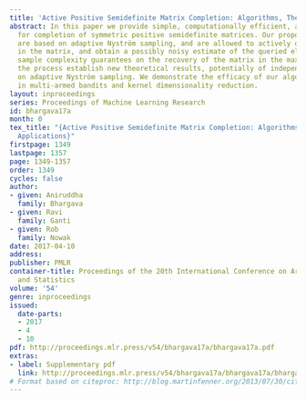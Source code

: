 ```yaml
---
title: 'Active Positive Semidefinite Matrix Completion: Algorithms, Theory and Applications'
abstract: In this paper we provide simple, computationally efficient, active algorithms
  for completion of symmetric positive semidefinite matrices. Our proposed algorithms
  are based on adaptive Nyström sampling, and are allowed to actively query any element
  in the matrix, and obtain a possibly noisy estimate of the queried element. We establish
  sample complexity guarantees on the recovery of the matrix in the max-norm and in
  the process establish new theoretical results, potentially of independent interest,
  on adaptive Nyström sampling. We demonstrate the efficacy of our algorithms on problems
  in multi-armed bandits and kernel dimensionality reduction.
layout: inproceedings
series: Proceedings of Machine Learning Research
id: bhargava17a
month: 0
tex_title: "{Active Positive Semidefinite Matrix Completion: Algorithms, Theory and
  Applications}"
firstpage: 1349
lastpage: 1357
page: 1349-1357
order: 1349
cycles: false
author:
- given: Aniruddha
  family: Bhargava
- given: Ravi
  family: Ganti
- given: Rob
  family: Nowak
date: 2017-04-10
address: 
publisher: PMLR
container-title: Proceedings of the 20th International Conference on Artificial Intelligence
  and Statistics
volume: '54'
genre: inproceedings
issued:
  date-parts:
  - 2017
  - 4
  - 10
pdf: http://proceedings.mlr.press/v54/bhargava17a/bhargava17a.pdf
extras:
- label: Supplementary pdf
  link: http://proceedings.mlr.press/v54/bhargava17a/bhargava17a/bhargava17a-supp.pdf
# Format based on citeproc: http://blog.martinfenner.org/2013/07/30/citeproc-yaml-for-bibliographies/
---
```

